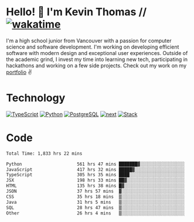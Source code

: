 # Hello! 👋 I'm Kevin Thomas // [![wakatime](https://wakatime.com/badge/user/e9d16d74-e01d-4a37-8086-9257e0bde1c2.svg?style=flat-square)](https://wakatime.com/@e9d16d74-e01d-4a37-8086-9257e0bde1c2)

I'm a high school junior from Vancouver with a passion for computer science and software development. I'm working on developing efficient software with modern design and exceptional user experiences. Outside of the academic grind, I invest my time into learning new tech, participating in hackathons and working on a few side projects. Check out my work on my [portfolio](https://kevinjosethomas.com/) ✌️

# Technology
[![TypeScript](https://github.com/kevinjosethomas/kevinjosethomas/assets/46242684/444b2e5d-659f-41f5-81fe-3abafb75cb6c)](https://kevinjosethomas.com/stack)
[![Python](https://github.com/kevinjosethomas/kevinjosethomas/assets/46242684/34a174c4-54db-4c4e-9842-2324d47cb043)](https://kevinjosethomas.com/stack)
[![PostgreSQL](https://github.com/kevinjosethomas/kevinjosethomas/assets/46242684/46d6de1c-c483-4dc7-ab3a-87763af6fc78)](https://kevinjosethomas.com/stack)
[![next](https://github.com/kevinjosethomas/kevinjosethomas/assets/46242684/bc46bae5-1ad9-42a7-b7a2-427cbde7c994)](https://kevinjosethomas.com/stack)
[![Stack](https://github.com/kevinjosethomas/kevinjosethomas/assets/46242684/0b9b7eeb-8cce-4a56-bffd-3131dd4dd88c)](https://kevinjosethomas.com/stack)




# Code
<!--START_SECTION:waka-->

```txt
Total Time: 1,833 hrs 22 mins

Python                     561 hrs 47 mins ███████▓░░░░░░░░░░░░░░░░░   30.21 %
JavaScript                 417 hrs 32 mins █████▓░░░░░░░░░░░░░░░░░░░   22.46 %
TypeScript                 305 hrs 35 mins ████░░░░░░░░░░░░░░░░░░░░░   16.43 %
JSX                        198 hrs 33 mins ██▓░░░░░░░░░░░░░░░░░░░░░░   10.68 %
HTML                       135 hrs 38 mins █▓░░░░░░░░░░░░░░░░░░░░░░░   07.29 %
JSON                       37 hrs 57 mins  ▓░░░░░░░░░░░░░░░░░░░░░░░░   02.04 %
CSS                        35 hrs 18 mins  ▒░░░░░░░░░░░░░░░░░░░░░░░░   01.90 %
Java                       31 hrs 5 mins   ▒░░░░░░░░░░░░░░░░░░░░░░░░   01.67 %
SQL                        28 hrs 47 mins  ▒░░░░░░░░░░░░░░░░░░░░░░░░   01.55 %
Other                      26 hrs 4 mins   ▒░░░░░░░░░░░░░░░░░░░░░░░░   01.40 %
```

<!--END_SECTION:waka-->
